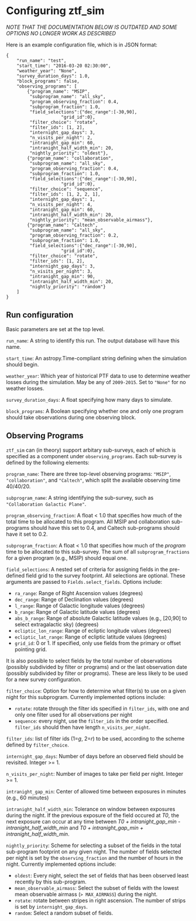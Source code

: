 
# Configuring ztf_sim

*NOTE THAT THE DOCUMENTATION BELOW IS OUTDATED AND SOME OPTIONS NO LONGER WORK AS DESCRIBED*

Here is an example configuration file, which is in JSON format:

```
{
	"run_name": "test",
	"start_time": "2016-03-20 02:30:00",
	"weather_year": "None",
	"survey_duration_days": 1.0,
	"block_programs": false,
	"observing_programs": [
		{"program_name": "MSIP",
		 "subprogram_name": "all_sky",
		 "program_observing_fraction": 0.4,
		 "subprogram_fraction": 1.0,
		 "field_selections":{"dec_range":[-30,90],
				     "grid_id":0},
		 "filter_choice": "rotate",
		 "filter_ids": [1, 2],
		 "internight_gap_days": 3,
		 "n_visits_per_night": 2,
		 "intranight_gap_min": 60,
		 "intranight_half_width_min": 20,
		 "nightly_priority": "oldest"},
		{"program_name": "collaboration",
		 "subprogram_name": "all_sky",
		 "program_observing_fraction": 0.4,
		 "subprogram_fraction": 1.0,
		 "field_selections":{"dec_range":[-30,90],
				     "grid_id":0},
		 "filter_choice": "sequence",
		 "filter_ids": [1, 2, 2, 1],
		 "internight_gap_days": 1,
		 "n_visits_per_night": 4,
		 "intranight_gap_min": 60,
		 "intranight_half_width_min": 20,
		 "nightly_priority": "mean_observable_airmass"},
		{"program_name": "Caltech",
		 "subprogram_name": "all_sky",
		 "program_observing_fraction": 0.2,
		 "subprogram_fraction": 1.0,
		 "field_selections":{"dec_range":[-30,90],
				     "grid_id":0},
		 "filter_choice": "rotate",
		 "filter_ids": [1, 2],
		 "internight_gap_days": 3,
		 "n_visits_per_night": 3,
		 "intranight_gap_min": 90,
		 "intranight_half_width_min": 20,
		 "nightly_priority": "random"}
	]
}
```




## Run configuration

Basic parameters are set at the top level.

`run_name`: A string to identify this run.  The output database will have this name.

`start_time`: An astropy.Time-compliant string defining when the simulation should begin.

`weather_year`: Which year of historical PTF data to use to determine weather losses during the simulation.  May be any of `2009-2015`.  Set to `"None"` for no weather losses.

`survey_duration_days`: A float specifying how many days to simulate.

`block_programs`: A Boolean specifying whether one and only one program should take observations during one observing block.

## Observing Programs

`ztf_sim` can (in theory) support arbitary sub-surveys, each of which is specified as a component under `observing_programs`.  Each sub-survey is defined by the following elements:

`program_name`: There are three top-level observing programs: `"MSIP"`, `"collaboration"`, and `"Caltech"`, which split the available observing time 40/40/20.  

`subprogram_name`: A string identifying the sub-survey, such as `"Collaboration Galactic Plane"`.

`program_observing_fraction`: A float < 1.0 that specifies how much of the total time to be allocated to this program.  All MSIP and collaboration sub-programs should have this set to 0.4, and Caltech sub-programs should have it set to 0.2.

`subprogram_fraction`: A float < 1.0 that specifies how much of the _program_ time to be allocated to this sub-survey.  The sum of all `subprogram_fractions` for a given program (e.g., MSIP) should equal one.

`field_selections`: A nested set of criteria for assigning fields in the pre-defined field grid to the survey footprint.  All selections are optional. These arguments are passed to `Fields.select_fields`.  Options include:

* `ra_range`: Range of Right Ascension values (degrees)
* `dec_range`:  Range of Declination values (degrees)
* `l_range`: Range of Galactic longitude values (degrees)
* `b_range`: Range of Galactic latitude values (degrees)
* `abs_b_range`: Range of absolute Galactic latitude values (e.g., [20,90] to select extragalactic sky) (degrees)
* `ecliptic_lon_range`: Range of ecliptic longitude values (degrees)
* `ecliptic_lat_range`: Range of ecliptic latitude values (degrees)
* `grid_id`: 0 or 1.  If specified, only use fields from the primary or offset pointing grid.

It is also possible to select fields by the total number of observations (possibly subdivided by filter or programs) and or the last observation date (possibly subdivided by filter or programs).  These are less likely to be used for a new survey configuration.

`filter_choice`: Option for how to determine what filter(s) to use on a given night for this subprogram.  Currently implemented options include:

* `rotate`: rotate through the filter ids specified in `filter_ids`, with one and only one filter used for all observations per night
* `sequence`: every night, use the `filter_ids` in the order specified.  `filter_ids` should then have length `n_visits_per_night`.

`filter_ids`: list of filter ids (1=*g*, 2=*r*) to be used, according to the scheme defined by `filter_choice`.

`internight_gap_days`: Number of days before an observed field should be revisited.  Integer >= 1.

`n_visits_per_night`: Number of images to take per field per night.  Integer >= 1.

`intranight_gap_min`: Center of allowed time between exposures in minutes (e.g., 60 minutes)

`intranight_half_width_min`: Tolerance on window between exposures during the night.  If the previous exposure 
of the field occured at *T0*, the next exposure can occur at any time between *T0 + intranight_gap_min - intranight_half_width_min* and *T0 + intranight_gap_min + intranight_half_width_min*.

`nightly_priority`: Scheme for selecting a subset of the fields in the total sub-program footprint on any given night.  The number of fields selected per night is set by the `observing_fraction` and the number of hours in the night.  Currently implemented options include:

* `oldest`: Every night, select the set of fields that has been observed least recently by this sub-program.
*  `mean_observable_airmass`: Select the subset of fields with the lowest mean observable airmass (`> MAX_AIRMASS`) during the night.
*  `rotate`: rotate between stripes in right ascension.  The number of strips is set by `internight_gap_days`.
*  `random`: Select a random subset of fields.
